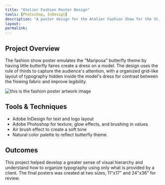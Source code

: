 ```yaml
---
title: "Atelier Fashion Poster Design"
tools: [Photoshop, InDesign]
description: "A poster design for the Atelier Fashion Show for the St. Clair College Fashion Program."
layout: 
permalink: 
---
```


## Project Overview

The fashion show poster emulates the "Mariposa" butterfly theme by having little butterfly faires create a dress on a model. The design uses the rule of thirds to capture the audience's attention, with a organized grid-like layout of typography hidden inside the model's dress for contrast between the flowing fabric and improve legibility. 

![this is the fashion poster artwork image](https://raesalazar.github.io{{site.baseurl}}/assets/images/fashion-poster-img.png)

## Tools & Techniques

- Adobe InDesign for text and logo layout
- Adobe Photoshop for texture, glow effects, and brushing in values
- Air brush effect to create a soft tone
- Natural color palette to reflect butterfly theme. 

## Outcomes

This project helped develop a greater sense of visual hierarchy and understand how to organize typography using only what is provided by a client. The final posters was created at two sizes, 11"x17" and 24"x36" for review.

